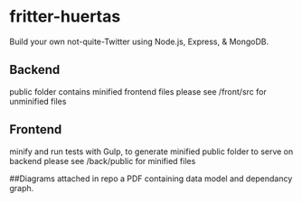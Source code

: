 # fritter-huertas
Build your own not-quite-Twitter using Node.js, Express, &amp; MongoDB.

## Backend
public folder contains minified frontend files please see /front/src for unminified files


## Frontend
minify and run tests with Gulp, to generate minified public folder to serve on backend please see /back/public for minified files

##Diagrams
attached in repo a PDF containing data model and dependancy graph.
